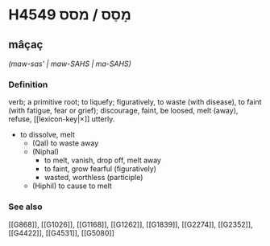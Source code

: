 # H4549 מָסַס / מסס

## mâçaç

_(maw-sas' | maw-SAHS | ma-SAHS)_

### Definition

verb; a primitive root; to liquefy; figuratively, to waste (with disease), to faint (with fatigue, fear or grief); discourage, faint, be loosed, melt (away), refuse, [[lexicon-key|×]] utterly.

- to dissolve, melt
    - (Qal) to waste away
    - (Niphal)
        - to melt, vanish, drop off, melt away
        - to faint, grow fearful (figuratively)
        - wasted, worthless (participle)
    - (Hiphil) to cause to melt
### See also

[[G868]], [[G1026]], [[G1168]], [[G1262]], [[G1839]], [[G2274]], [[G2352]], [[G4422]], [[G4531]], [[G5080]]

